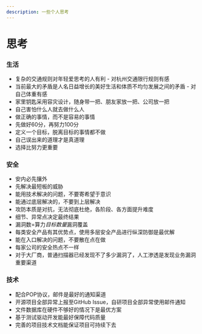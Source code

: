 ```yaml
---
description: 一些个人思考
---
```


# 思考

### 生活
- 复杂的交通规则对年轻爱思考的人有利  - 对杭州交通限行规则有感
- 当前最大的矛盾是人名日益增长的美好生活和体质不均匀发展之间的矛盾 - 对自己体重有感
- 家里钥匙采用容灾设计，随身带一把、朋友家放一把、公司放一把
- 自己害怕什么人就去做什么人
- 做正确的事情，而不是容易的事情
- 先做好60分，再努力100分
- 定义一个目标，脱离目标的事情都不做
- 自己误出来的道理才是真道理
- 选择比努力更重要

### 安全
- 安内必先攘外
- 先解决最短板的威胁
- 能用技术解决的问题，不要寄希望于意识
- 能通过底层解决的，不要到上层解决
- 攻防本质是对抗，无法彻底杜绝，各阶段、各方面提升难度
- 细节、异常点决定最终结果
- 漏洞数=算力*目标数量*漏洞覆盖
- 每类安全产品有其优势点，使用多层安全产品进行纵深防御是最优解
- 能在入口解决的问题，不要散在点在做
- 每家公司的安全热点不一样
- 对于大厂商，普通扫描器已经发现不了多少漏洞了，人工渗透是发现业务漏洞重要渠道

### 技术
- 配合POP协议，邮件是最好的通知渠道
- 开源项目全部异常上报至GitHub Issue，自研项目全部异常使用邮件通知
- 文件数据库在硬件不够好的情况下是最优方案
- 基于测试驱动开发能最好保障代码质量
- 完善的项目技术文档能保证项目可持续下去
